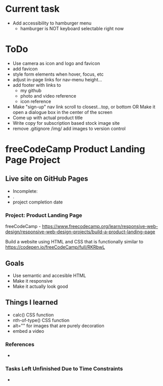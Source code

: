 # Current task
 - Add accessibility to hamburger menu
   - hamburger is NOT keyboard selectable right now

# ToDo
 - Use camera as icon and logo and favicon
 - add favicon
 - style form elements when hover, focus, etc
 - adjust in-page links for nav-menu height...
 - add footer with links to
   - my github
   - photo and video reference
   - icon reference
 - Make "sign-up" nav link scroll to closest...top, or bottom
     OR
     Make it open a dialogue box in the center of the screen
 - Come up with actual product title
 - Write copy for subscription based stock image site
 - remove .gitignore /img/ add images to version control

# freeCodeCamp Product Landing Page Project

## Live site on GitHub Pages
 - Incomplete:
  - . 
 - project completion date
 
### Project: Product Landing Page
freeCodeCamp - https://www.freecodecamp.org/learn/responsive-web-design/responsive-web-design-projects/build-a-product-landing-page

Build a website using HTML and CSS that is functionally similar to https://codepen.io/freeCodeCamp/full/RKRbwL

## Goals
 - Use semantic and accesible HTML
 - Make it responsive
 - Make it actually look good
 
## Things I learned
- calc() CSS function
- nth-of-type() CSS function
- alt="" for images that are purely decoration
- embed a video

### References
- 

### Tasks Left Unfinished Due to Time Constraints
- 
